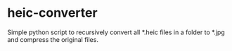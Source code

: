 # heic-converter
Simple python script to recursively convert all *.heic files in a folder to *.jpg and compress the original files. 

